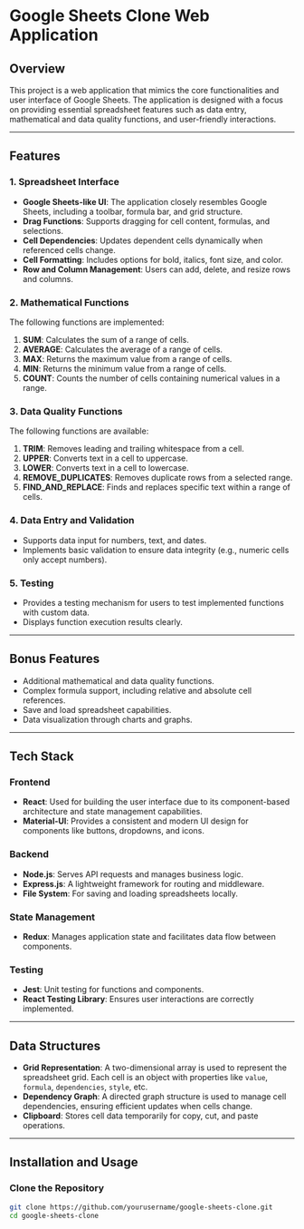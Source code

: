 # Google Sheets Clone Web Application

## Overview
This project is a web application that mimics the core functionalities and user interface of Google Sheets. The application is designed with a focus on providing essential spreadsheet features such as data entry, mathematical and data quality functions, and user-friendly interactions.

---

## Features

### 1. Spreadsheet Interface
- **Google Sheets-like UI**: The application closely resembles Google Sheets, including a toolbar, formula bar, and grid structure.
- **Drag Functions**: Supports dragging for cell content, formulas, and selections.
- **Cell Dependencies**: Updates dependent cells dynamically when referenced cells change.
- **Cell Formatting**: Includes options for bold, italics, font size, and color.
- **Row and Column Management**: Users can add, delete, and resize rows and columns.

### 2. Mathematical Functions
The following functions are implemented:
1. **SUM**: Calculates the sum of a range of cells.
2. **AVERAGE**: Calculates the average of a range of cells.
3. **MAX**: Returns the maximum value from a range of cells.
4. **MIN**: Returns the minimum value from a range of cells.
5. **COUNT**: Counts the number of cells containing numerical values in a range.

### 3. Data Quality Functions
The following functions are available:
1. **TRIM**: Removes leading and trailing whitespace from a cell.
2. **UPPER**: Converts text in a cell to uppercase.
3. **LOWER**: Converts text in a cell to lowercase.
4. **REMOVE_DUPLICATES**: Removes duplicate rows from a selected range.
5. **FIND_AND_REPLACE**: Finds and replaces specific text within a range of cells.

### 4. Data Entry and Validation
- Supports data input for numbers, text, and dates.
- Implements basic validation to ensure data integrity (e.g., numeric cells only accept numbers).

### 5. Testing
- Provides a testing mechanism for users to test implemented functions with custom data.
- Displays function execution results clearly.

---

## Bonus Features
- Additional mathematical and data quality functions.
- Complex formula support, including relative and absolute cell references.
- Save and load spreadsheet capabilities.
- Data visualization through charts and graphs.

---

## Tech Stack

### Frontend
- **React**: Used for building the user interface due to its component-based architecture and state management capabilities.
- **Material-UI**: Provides a consistent and modern UI design for components like buttons, dropdowns, and icons.

### Backend
- **Node.js**: Serves API requests and manages business logic.
- **Express.js**: A lightweight framework for routing and middleware.
- **File System**: For saving and loading spreadsheets locally.

### State Management
- **Redux**: Manages application state and facilitates data flow between components.

### Testing
- **Jest**: Unit testing for functions and components.
- **React Testing Library**: Ensures user interactions are correctly implemented.

---

## Data Structures
- **Grid Representation**: A two-dimensional array is used to represent the spreadsheet grid. Each cell is an object with properties like `value`, `formula`, `dependencies`, `style`, etc.
- **Dependency Graph**: A directed graph structure is used to manage cell dependencies, ensuring efficient updates when cells change.
- **Clipboard**: Stores cell data temporarily for copy, cut, and paste operations.

---

## Installation and Usage

### Clone the Repository
```bash
git clone https://github.com/yourusername/google-sheets-clone.git
cd google-sheets-clone
